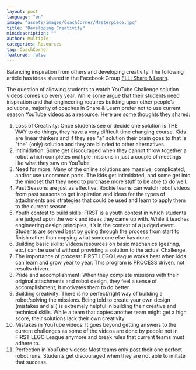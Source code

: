 ```yaml
---
layout: post
language: "en"
image: "assets/images/CoachCorner/Masterpiece.jpg"
title: "Developing Creativity"
minidescription: ""
author: Multiple
categories: Resources
tag: CoachCorner
featured: false
---
```


Balancing inspiration from others and developing creativity. The following article has ideas shared in the Facebook Group <a href="https://www.facebook.com/groups/FLLShareandLearn/">FLL: Share & Learn</a>.

The question of allowing students to watch YouTube Challenge solution videos comes up every year. While some argue that their students need inspiration and that engineering requires building upon other people’s solutions, majority of coaches in Share & Learn prefer not to use current season YouTube videos as a resource. Here are some thoughts they shared:

1.	Loss of Creativity: Once students see or decide one solution is THE WAY to do things, they have a very difficult time changing course. Kids are linear thinkers and if they see "a" solution their brain goes to that is "the" (only) solution and they are blinded to other alternatives.
2.	Intimidation: Some get discouraged when they cannot throw together a robot which completes multiple missions in just a couple of meetings like what they saw on YouTube
3.	Need for more: Many of the online solutions are massive, complicated, and/or use uncommon parts. The kids get intimidated, and some get into the mindset that they need to purchase more stuff to be able to do well.
4.	Past Seasons are just as effective: Rookie teams can watch robot videos from past seasons to get inspiration and ideas for the types of attachments and strategies that could be used and learn to apply them to the current season.
5.	Youth contest to build skills: FIRST is a youth contest in which students are judged upon the work and ideas they came up with. While it teaches engineering design principles, it’s in the context of a judged event. Students are served best by going through the process from start to finish rather than copying what someone else has done.
6.	Building basic skills: Videos/resources on basic mechanics (gearing, etc.) can be useful without providing a solution to the actual Challenge.
7.	The importance of process: FIRST LEGO League works best when kids can learn and grow year to year. This program is PROCESS driven, not results driven.
8.	Pride and accomplishment: When they complete missions with their original attachments and robot design, they feel a sense of accomplishment; It motivates them to do better.
9.	Building creativity: There is no perfect/right way of building a robot/solving the missions. Being told to create your own design (mistakes and all) is extremely helpful in building their creative and technical skills. While a team that copies another team might get a high score, their solutions lack their own creativity.
10.	Mistakes in YouTube videos: It goes beyond getting answers to the current challenges as some of the videos are done by people not in FIRST LEGO League anymore and break rules that current teams must adhere to.
11.	Perfection in YouTube videos: Most teams only post their one perfect robot runs. Students get discouraged when they are not able to imitate that success.
